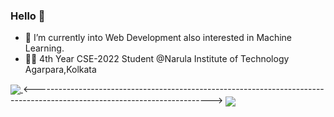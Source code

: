 ### Hello 👋
- 🌱 I’m currently into Web Development also interested in Machine Learning.
- 💁🏻 4th Year CSE-2022 Student @Narula Institute of Technology Agarpara,Kolkata
<!--
**biswarup14/biswarup14** is a ✨ _special_ ✨ repository because its `README.md` (this file) appears on your GitHub profile.

Here are some ideas to get you started:

- 🔭 I’m currently working on ...
- 🌱 I’m currently learning ...
- 👯 I’m looking to collaborate on ...
- 🤔 I’m looking for help with ...
- 💬 Ask me about ...
- 📫 How to reach me: ...
- 😄 Pronouns: ...
- ⚡ Fun fact: ...
-->

<a href="https://github.com/biswarup14/biswarup14">
  <img align="center" src="https://github-readme-stats.vercel.app/api?username=biswarup14&hide=contribs,prs&show_icons=true&theme=cobalt" />
</a>
<-------------------------------------------------------------------------------------------------------------------------->
<a href="https://github.com/biswarup14/biswarup14">
  <img align="center" src="https://github-readme-stats.vercel.app/api/top-langs/?username=biswarup14&layout=compact&show_icons=true&theme=tokyonight" />
</a>
